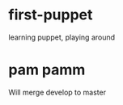 first-puppet
============
learning puppet, playing around

pam pamm
===========
Will merge develop to master
